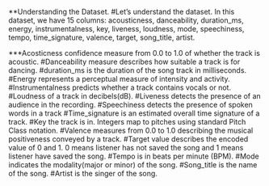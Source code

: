 **Understanding the Dataset.
#Let’s understand the dataset. In this dataset, we have 15 columns: acousticness, danceability, duration_ms, energy, instrumentalness, key, liveness, loudness, mode, speechiness, tempo, time_signature, valence, target, song_title, artist.

***Acosticness confidence measure from 0.0 to 1.0 of whether the track is acoustic.
#Danceability measure describes how suitable a track is for dancing.
#duration_ms is the duration of the song track in milliseconds.
#Energy represents a perceptual measure of intensity and activity.
#Instrumentalness predicts whether a track contains vocals or not.
#Loudness of a track in decibels(dB).
#Liveness detects the presence of an audience in the recording.
#Speechiness detects the presence of spoken words in a track
#Time_signature is an estimated overall time signature of a track.
#Key the track is in. Integers map to pitches using standard Pitch Class notation.
#Valence measures from 0.0 to 1.0 describing the musical positiveness conveyed by a track.
#Target value describes the encoded value of 0 and 1. 0 means listener has not saved the song and 1 means listener have saved the song.
#Tempo is in beats per minute (BPM).
#Mode indicates the modality(major or minor) of the song.
#Song_title is the name of the song.
#Artist is the singer of the song.
